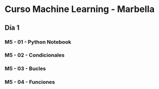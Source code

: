 # Curso Machine Learning  - Marbella

## Día 1
### M5 - 01 - Python Notebook
### M5 - 02 - Condicionales
### M5 - 03 - Bucles
### M5 - 04 - Funciones

